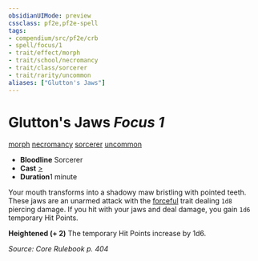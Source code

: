 ```yaml
---
obsidianUIMode: preview
cssclass: pf2e,pf2e-spell
tags:
- compendium/src/pf2e/crb
- spell/focus/1
- trait/effect/morph
- trait/school/necromancy
- trait/class/sorcerer
- trait/rarity/uncommon
aliases: ["Glutton's Jaws"]
---
```

# Glutton's Jaws *Focus 1*   
[morph](morph.md)  [necromancy](necromancy.md)  [sorcerer](rules/traits/sorcerer.md)  [uncommon](uncommon.md)  

- **Bloodline** Sorcerer
- **Cast** [>](chapter-9-playing-the-game.md#Actions "Single Action") 
- **Duration**1 minute

Your mouth transforms into a shadowy maw bristling with pointed teeth. These jaws are an unarmed attack with the [forceful](forceful.md) trait dealing `1d8` piercing damage. If you hit with your jaws and deal damage, you gain `1d6` temporary Hit Points.

**Heightened (+ 2)** The temporary Hit Points increase by 1d6.

*Source: Core Rulebook p. 404*